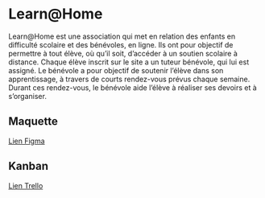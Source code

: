 Learn@Home
==========

Learn@Home est une association qui met en relation des enfants en difficulté
scolaire et des bénévoles, en ligne. Ils ont pour objectif de permettre à tout élève,
où qu’il soit, d’accéder à un soutien scolaire à distance.
Chaque élève inscrit sur le site a un tuteur bénévole, qui lui est assigné. Le
bénévole a pour objectif de soutenir l’élève dans son apprentissage, à travers de
courts rendez-vous prévus chaque semaine. Durant ces rendez-vous, le bénévole
aide l’élève à réaliser ses devoirs et à s’organiser.

[](presentation1.png)

Maquette
--------

[Lien Figma](https://www.figma.com/file/WIAgnFGDOiiTlOPzextNnn/Maquette-Learn%40Home?node-id=0%3A1)

Kanban
------
[Lien Trello](https://trello.com/invite/b/xobMyhXG/4e6052fc9058592091b2435c248aa547/learnhome)